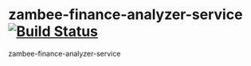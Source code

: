 # zambee-finance-analyzer-service [![Build Status](https://travis-ci.org/karmanov/zambee-finance-analyzer-service.svg?branch=master)](https://travis-ci.org/karmanov/zambee-finance-analyzer-service)
zambee-finance-analyzer-service
